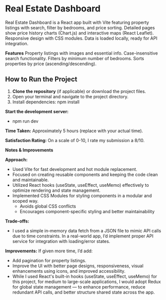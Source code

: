 # Real Estate Dashboard

Real Estate Dashboard is a React app built with Vite featuring property listings with search, filter by bedrooms, and price sorting. Detailed pages show price history charts (Chart.js) and interactive maps (React Leaflet). Responsive design with CSS modules. Data is loaded locally, ready for API integration.

**Features**
Property listings with images and essential info.
Case-insensitive search functionality.
Filters by minimum number of bedrooms.
Sorts properties by price (ascending/descending).

## How to Run the Project

1. **Clone the repository** (if applicable) or download the project files.
2. Open your terminal and navigate to the project directory.
3. Install dependencies: npm install

**Start the development server:**

- npm run dev

**Time Taken:**
Approximately 5 hours (replace with your actual time).

**Satisfaction Rating:**
On a scale of 0-10, I rate my submission a 8/10.

**Notes & Improvements**

**Approach:**

- Used Vite for fast development and hot module replacement.
- Focused on creating reusable components and keeping the code clean and maintainable.
- Utilized React hooks (useState, useEffect, useMemo) effectively to optimize rendering and state management.
- Implemented CSS Modules for styling components in a modular and scoped way.
  - Avoids global CSS conflicts
  - Encourages component-specific styling and better maintainability

**Trade-offs:**

- I used a simple in-memory data fetch from a JSON file to mimic API calls due to time constraints. In a real-world app, I’d implement proper API service for integration with loading/error states.

**Improvements:**
If given more time, I’d add:

- Add pagination for property listings.
- Improve the UI with better page designs, responsiveness, visual enhancements using icons, and improved accessibility.
- While I used React's built-in hooks (useState, useEffect, useMemo) for this project, for medium to large-scale applications, I would adopt Redux for global state management — to enhance performance, reduce redundant API calls, and better structure shared state across the app.
